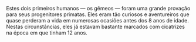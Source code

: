 ﻿Estes dois primeiros humanos — os gêmeos — foram uma grande provação para seus progenitores primatas. Eles eram tão curiosos e aventureiros que quase perderam a vida em numerosas ocasiões antes dos 8 anos de idade. Nestas circunstâncias, eles já estavam bastante marcados com cicatrizes na época em que tinham 12 anos.
